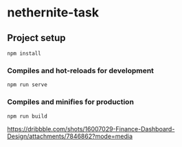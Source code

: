 # nethernite-task

## Project setup
```
npm install
```

### Compiles and hot-reloads for development
```
npm run serve
```

### Compiles and minifies for production
```
npm run build
```

https://dribbble.com/shots/16007029-Finance-Dashboard-Design/attachments/7846862?mode=media